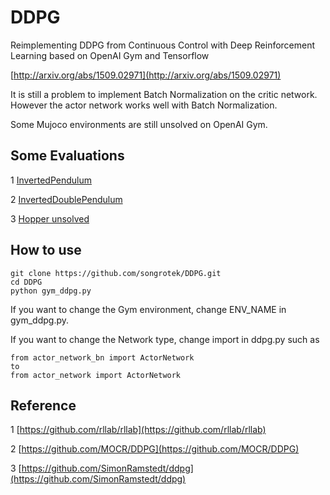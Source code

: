 # DDPG

Reimplementing DDPG from Continuous Control with Deep Reinforcement Learning based on OpenAI Gym and Tensorflow

[http://arxiv.org/abs/1509.02971](http://arxiv.org/abs/1509.02971)

It is still a problem to implement Batch Normalization on the critic network. However the actor network works well with Batch Normalization.

Some Mujoco environments are still unsolved on OpenAI Gym.

## Some Evaluations

1 [InvertedPendulum](https://gym.openai.com/evaluations/eval_mviLO6dZTCmtF1KSmprM1w#reproducibility)

2 [InvertedDoublePendulum](https://gym.openai.com/evaluations/eval_PtYUMaEUSwqS3YUYA6MOQ#reproducibility)

3 [Hopper unsolved](https://gym.openai.com/evaluations/eval_MwvKWh5CSp6SO8IAWU4pqw#reproducibility)


## How to use

```
git clone https://github.com/songrotek/DDPG.git
cd DDPG
python gym_ddpg.py

```
If you want to change the Gym environment, change ENV_NAME in gym_ddpg.py.

If you want to change the Network type, change import in ddpg.py such as 

```
from actor_network_bn import ActorNetwork
to
from actor_network import ActorNetwork
```

## Reference
1 [https://github.com/rllab/rllab](https://github.com/rllab/rllab)

2 [https://github.com/MOCR/DDPG](https://github.com/MOCR/DDPG)

3 [https://github.com/SimonRamstedt/ddpg](https://github.com/SimonRamstedt/ddpg)




